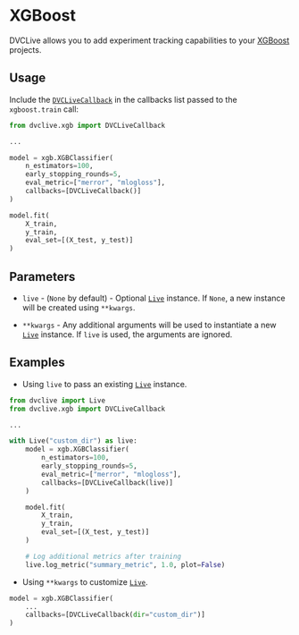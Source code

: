# XGBoost

DVCLive allows you to add experiment tracking capabilities to your
[XGBoost](https://xgboost.ai/) projects.

## Usage

Include the
[`DVCLiveCallback`](https://github.com/iterative/dvclive/blob/main/src/dvclive/xgb.py)
in the callbacks list passed to the `xgboost.train` call:

```python
from dvclive.xgb import DVCLiveCallback

...

model = xgb.XGBClassifier(
    n_estimators=100,
    early_stopping_rounds=5,
    eval_metric=["merror", "mlogloss"],
    callbacks=[DVCLiveCallback()]
)

model.fit(
    X_train,
    y_train,
    eval_set=[(X_test, y_test)]
)
```

## Parameters

- `live` - (`None` by default) - Optional [`Live`] instance. If `None`, a new
  instance will be created using `**kwargs`.

- `**kwargs` - Any additional arguments will be used to instantiate a new
  [`Live`] instance. If `live` is used, the arguments are ignored.

## Examples

- Using `live` to pass an existing [`Live`] instance.

```python
from dvclive import Live
from dvclive.xgb import DVCLiveCallback

...

with Live("custom_dir") as live:
    model = xgb.XGBClassifier(
        n_estimators=100,
        early_stopping_rounds=5,
        eval_metric=["merror", "mlogloss"],
        callbacks=[DVCLiveCallback(live)]
    )

    model.fit(
        X_train,
        y_train,
        eval_set=[(X_test, y_test)]
    )

    # Log additional metrics after training
    live.log_metric("summary_metric", 1.0, plot=False)
```

- Using `**kwargs` to customize [`Live`].

```python
model = xgb.XGBClassifier(
    ...
    callbacks=[DVCLiveCallback(dir="custom_dir")]
)
```

[`live`]: /doc/dvclive/live
